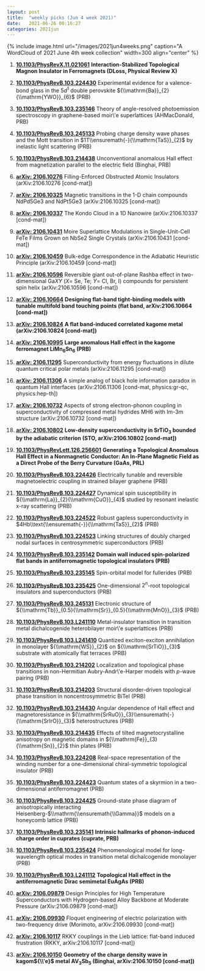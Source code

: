 ```yaml
---
layout: post
title:  "weekly picks (Jun 4 week 2021)"
date:   2021-06-26 00:16:27
categories: 2021jun
---
```


{% include image.html url="/images/2021jun4weeks.png" caption="A WordCloud of 2021 June 4th week collection" width=300 align="center" %}


1. **[10.1103/PhysRevX.11.021061](https://link.aps.org/doi/10.1103/PhysRevX.11.021061)** **Interaction-Stabilized Topological Magnon Insulator in Ferromagnets (DLoss, Physical Review X)**

1. **[10.1103/PhysRevB.103.224430](https://link.aps.org/doi/10.1103/PhysRevB.103.224430)** Experimental evidence for a valence-bond glass in the $5{d}^{1}$ double perovskite ${\\mathrm{Ba}}_{2}{\\mathrm{YWO}}_{6}$ (PRB)

1. **[10.1103/PhysRevB.103.235146](https://link.aps.org/doi/10.1103/PhysRevB.103.235146)** Theory of angle-resolved photoemission spectroscopy in graphene-based moir\\'e superlattices (AHMacDonald, PRB)

1. **[10.1103/PhysRevB.103.245133](https://link.aps.org/doi/10.1103/PhysRevB.103.245133)** Probing charge density wave phases and the Mott transition in $1T\\ensuremath{-}{\\mathrm{TaS}}_{2}$ by inelastic light scattering (PRB)

1. **[10.1103/PhysRevB.103.214438](https://link.aps.org/doi/10.1103/PhysRevB.103.214438)** Unconventional anomalous Hall effect from magnetization parallel to the electric field (Binghai, PRB)



1. **[arXiv: 2106.10276](http://arxiv.org/abs/2106.10276)** Filling-Enforced Obstructed Atomic Insulators (arXiv:2106.10276 [cond-mat])

1. **[arXiv: 2106.10325](http://arxiv.org/abs/2106.10325)** Magnetic transitions in the 1-D chain compounds NdPd5Ge3 and NdPt5Ge3 (arXiv:2106.10325 [cond-mat])

1. **[arXiv: 2106.10337](http://arxiv.org/abs/2106.10337)** The Kondo Cloud in a 1D Nanowire (arXiv:2106.10337 [cond-mat])

1. **[arXiv: 2106.10431](http://arxiv.org/abs/2106.10431)** Moire Superlattice Modulations in Single-Unit-Cell FeTe Films Grown on NbSe2 Single Crystals (arXiv:2106.10431 [cond-mat])

1. **[arXiv: 2106.10459](http://arxiv.org/abs/2106.10459)** Bulk-edge Correspondence in the Adiabatic Heuristic Principle (arXiv:2106.10459 [cond-mat])

1. **[arXiv: 2106.10596](http://arxiv.org/abs/2106.10596)** Reversible giant out-of-plane Rashba effect in two-dimensional Ga$XY$ ($X$= Se, Te; $Y$= Cl, Br, I) compounds for persistent spin helix (arXiv:2106.10596 [cond-mat])

1. **[arXiv: 2106.10664](http://arxiv.org/abs/2106.10664)** **Designing flat-band tight-binding models with tunable multifold band touching points (flat band, arXiv:2106.10664 [cond-mat])**

1. **[arXiv: 2106.10824](http://arxiv.org/abs/2106.10824)** **A flat band-induced correlated kagome metal (arXiv:2106.10824 [cond-mat])**

1. **[arXiv: 2106.10995](http://arxiv.org/abs/2106.10995)** **Large anomalous Hall effect in the kagome ferromagnet LiMn$_6$Sn$_6$ (PRB)**

1. **[arXiv: 2106.11295](http://arxiv.org/abs/2106.11295)** Superconductivity from energy fluctuations in dilute quantum critical polar metals (arXiv:2106.11295 [cond-mat])

1. **[arXiv: 2106.11306](http://arxiv.org/abs/2106.11306)** A simple analog of black hole information paradox in quantum Hall interfaces (arXiv:2106.11306 [cond-mat, physics:gr-qc, physics:hep-th])

1. **[arXiv: 2106.10732](http://arxiv.org/abs/2106.10732)** Aspects of strong electron-phonon coupling in superconductivity of compressed metal hydrides MH6 with Im-3m structure (arXiv:2106.10732 [cond-mat])

1. **[arXiv: 2106.10802](http://arxiv.org/abs/2106.10802)** **Low-density superconductivity in SrTiO$_3$ bounded by the adiabatic criterion (STO, arXiv:2106.10802 [cond-mat])**



1. **[10.1103/PhysRevLett.126.256601](https://link.aps.org/doi/10.1103/PhysRevLett.126.256601)** **Generating a Topological Anomalous Hall Effect in a Nonmagnetic Conductor: An In-Plane Magnetic Field as a Direct Probe of the Berry Curvature (GaAs, PRL)**

1. **[10.1103/PhysRevB.103.224426](https://link.aps.org/doi/10.1103/PhysRevB.103.224426)** Electrically tunable and reversible magnetoelectric coupling in strained bilayer graphene (PRB)

1. **[10.1103/PhysRevB.103.224427](https://link.aps.org/doi/10.1103/PhysRevB.103.224427)** Dynamical spin susceptibility in ${\\mathrm{La}}_{2}{\\mathrm{CuO}}_{4}$ studied by resonant inelastic x-ray scattering (PRB)

1. **[10.1103/PhysRevB.103.224522](https://link.aps.org/doi/10.1103/PhysRevB.103.224522)** Robust gapless superconductivity in $4Hb\\text{\\ensuremath{-}}{\\mathrm{TaS}}_{2}$ (PRB)

1. **[10.1103/PhysRevB.103.224523](https://link.aps.org/doi/10.1103/PhysRevB.103.224523)** Linking structures of doubly charged nodal surfaces in centrosymmetric superconductors (PRB)

1. **[10.1103/PhysRevB.103.235142](https://link.aps.org/doi/10.1103/PhysRevB.103.235142)** **Domain wall induced spin-polarized flat bands in antiferromagnetic topological insulators (PRB)**

1. **[10.1103/PhysRevB.103.235145](https://link.aps.org/doi/10.1103/PhysRevB.103.235145)** Spin-orbital model for fullerides (PRB)

1. **[10.1103/PhysRevB.103.235425](https://link.aps.org/doi/10.1103/PhysRevB.103.235425)** One-dimensional ${2}^{n}$-root topological insulators and superconductors (PRB)

1. **[10.1103/PhysRevB.103.245131](https://link.aps.org/doi/10.1103/PhysRevB.103.245131)** Electronic structure of ${\\mathrm{Tb}}_{0.5}{\\mathrm{Sr}}_{0.5}{\\mathrm{MnO}}_{3}$ (PRB)

1. **[10.1103/PhysRevB.103.L241110](https://link.aps.org/doi/10.1103/PhysRevB.103.L241110)** Metal-insulator transition in transition metal dichalcogenide heterobilayer moir\\'e superlattices (PRB)

1. **[10.1103/PhysRevB.103.L241410](https://link.aps.org/doi/10.1103/PhysRevB.103.L241410)** Quantized exciton-exciton annihilation in monolayer ${\\mathrm{WS}}_{2}$ on ${\\mathrm{SrTiO}}_{3}$ substrate with atomically flat terraces (PRB)

1. **[10.1103/PhysRevB.103.214202](https://link.aps.org/doi/10.1103/PhysRevB.103.214202)** Localization and topological phase transitions in non-Hermitian Aubry-Andr\\'e-Harper models with $p$-wave pairing (PRB)

1. **[10.1103/PhysRevB.103.214203](https://link.aps.org/doi/10.1103/PhysRevB.103.214203)** Structural disorder-driven topological phase transition in noncentrosymmetric BiTeI (PRB)

1. **[10.1103/PhysRevB.103.214430](https://link.aps.org/doi/10.1103/PhysRevB.103.214430)** Angular dependence of Hall effect and magnetoresistance in ${\\mathrm{SrRuO}}_{3}\\ensuremath{-}{\\mathrm{SrIrO}}_{3}$ heterostructures (PRB)

1. **[10.1103/PhysRevB.103.214435](https://link.aps.org/doi/10.1103/PhysRevB.103.214435)** Effects of tilted magnetocrystalline anisotropy on magnetic domains in ${\\mathrm{Fe}}_{3}{\\mathrm{Sn}}_{2}$ thin plates (PRB)

1. **[10.1103/PhysRevB.103.224208](https://link.aps.org/doi/10.1103/PhysRevB.103.224208)** Real-space representation of the winding number for a one-dimensional chiral-symmetric topological insulator (PRB)

1. **[10.1103/PhysRevB.103.224423](https://link.aps.org/doi/10.1103/PhysRevB.103.224423)** Quantum states of a skyrmion in a two-dimensional antiferromagnet (PRB)

1. **[10.1103/PhysRevB.103.224425](https://link.aps.org/doi/10.1103/PhysRevB.103.224425)** Ground-state phase diagram of anisotropically interacting Heisenberg-$\\mathrm{\\ensuremath{\\Gamma}}$ models on a honeycomb lattice (PRB)

1. **[10.1103/PhysRevB.103.235141](https://link.aps.org/doi/10.1103/PhysRevB.103.235141)** **Intrinsic hallmarks of phonon-induced charge order in cuprates (cuprate, PRB)**

1. **[10.1103/PhysRevB.103.235424](https://link.aps.org/doi/10.1103/PhysRevB.103.235424)** Phenomenological model for long-wavelength optical modes in transition metal dichalcogenide monolayer (PRB)

1. **[10.1103/PhysRevB.103.L241112](https://link.aps.org/doi/10.1103/PhysRevB.103.L241112)** **Topological Hall effect in the antiferromagnetic Dirac semimetal EuAgAs (PRB)**




1. **[arXiv: 2106.09879](http://arxiv.org/abs/2106.09879)** Design Principles for High Temperature Superconductors with Hydrogen-based Alloy Backbone at Moderate Pressure (arXiv:2106.09879 [cond-mat])

1. **[arXiv: 2106.09930](http://arxiv.org/abs/2106.09930)** Floquet engineering of electric polarization with two-frequency drive (Morimoto, arXiv:2106.09930 [cond-mat])

1. **[arXiv: 2106.10117](http://arxiv.org/abs/2106.10117)** RKKY couplings in the Lieb lattice: flat-band induced frustration (RKKY, arXiv:2106.10117 [cond-mat])

1. **[arXiv: 2106.10150](http://arxiv.org/abs/2106.10150)** **Geometry of the charge density wave in kagom${\\'e}$ metal AV$_{3}$Sb$_{5}$ (Binghai, arXiv:2106.10150 [cond-mat])**


